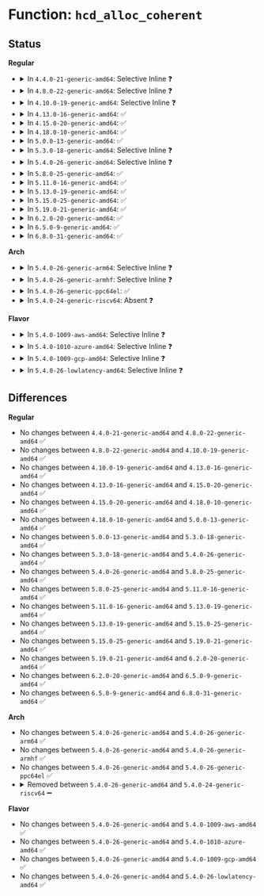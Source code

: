# Function: <code>hcd_alloc_coherent</code>

## Status
<b>Regular</b>
<ul>
<li>
<details>
<summary>In <code>4.4.0-21-generic-amd64</code>: Selective Inline ❓</summary>

```c
int hcd_alloc_coherent(struct usb_bus * bus, gfp_t mem_flags, dma_addr_t * dma_handle, void * * vaddr_handle, size_t size, enum dma_data_direction dir)
```

```json
{
  "name": "hcd_alloc_coherent",
  "collision_type": "Unique Static",
  "inline_type": "Selective",
  "funcs": [
    {
      "addr": 18446744071585188560,
      "name": "hcd_alloc_coherent",
      "external": false,
      "loc": "drivers/usb/core/hcd.c:1386",
      "file": "drivers/usb/core/hcd.c",
      "inline": "not declared, inlined",
      "caller_inline": [],
      "caller_func": [
        "drivers/usb/core/hcd.c:usb_hcd_map_urb_for_dma",
        "drivers/usb/core/hcd.c:usb_hcd_map_urb_for_dma"
      ]
    }
  ],
  "symbols": [
    {
      "addr": 18446744071585188560,
      "name": "hcd_alloc_coherent",
      "section": ".text",
      "bind": "STB_LOCAL",
      "size": 158
    }
  ]
}
```
</details>
</li>
<li>
<details>
<summary>In <code>4.8.0-22-generic-amd64</code>: Selective Inline ❓</summary>

```c
int hcd_alloc_coherent(struct usb_bus * bus, gfp_t mem_flags, dma_addr_t * dma_handle, void * * vaddr_handle, size_t size, enum dma_data_direction dir)
```

```json
{
  "name": "hcd_alloc_coherent",
  "collision_type": "Unique Static",
  "inline_type": "Selective",
  "funcs": [
    {
      "addr": 18446744071585580624,
      "name": "hcd_alloc_coherent",
      "external": false,
      "loc": "drivers/usb/core/hcd.c:1378",
      "file": "drivers/usb/core/hcd.c",
      "inline": "not declared, inlined",
      "caller_inline": [],
      "caller_func": [
        "drivers/usb/core/hcd.c:usb_hcd_map_urb_for_dma",
        "drivers/usb/core/hcd.c:usb_hcd_map_urb_for_dma"
      ]
    }
  ],
  "symbols": [
    {
      "addr": 18446744071585580624,
      "name": "hcd_alloc_coherent",
      "section": ".text",
      "bind": "STB_LOCAL",
      "size": 158
    }
  ]
}
```
</details>
</li>
<li>
<details>
<summary>In <code>4.10.0-19-generic-amd64</code>: Selective Inline ❓</summary>

```c
int hcd_alloc_coherent(struct usb_bus * bus, gfp_t mem_flags, dma_addr_t * dma_handle, void * * vaddr_handle, size_t size, enum dma_data_direction dir)
```

```json
{
  "name": "hcd_alloc_coherent",
  "collision_type": "Unique Static",
  "inline_type": "Selective",
  "funcs": [
    {
      "addr": 18446744071585768272,
      "name": "hcd_alloc_coherent",
      "external": false,
      "loc": "drivers/usb/core/hcd.c:1379",
      "file": "drivers/usb/core/hcd.c",
      "inline": "not declared, inlined",
      "caller_inline": [],
      "caller_func": [
        "drivers/usb/core/hcd.c:usb_hcd_map_urb_for_dma",
        "drivers/usb/core/hcd.c:usb_hcd_map_urb_for_dma"
      ]
    }
  ],
  "symbols": [
    {
      "addr": 18446744071585768272,
      "name": "hcd_alloc_coherent",
      "section": ".text",
      "bind": "STB_LOCAL",
      "size": 158
    }
  ]
}
```
</details>
</li>
<li>
<details>
<summary>In <code>4.13.0-16-generic-amd64</code>: ✅</summary>

```c
int hcd_alloc_coherent(struct usb_bus * bus, gfp_t mem_flags, dma_addr_t * dma_handle, void * * vaddr_handle, size_t size, enum dma_data_direction dir)
```

```json
{
  "name": "hcd_alloc_coherent",
  "collision_type": "Unique Static",
  "inline_type": "No",
  "funcs": [
    {
      "addr": 18446744071585853920,
      "name": "hcd_alloc_coherent",
      "external": false,
      "loc": "drivers/usb/core/hcd.c:1382",
      "file": "drivers/usb/core/hcd.c",
      "inline": "seen, unknown",
      "caller_inline": [],
      "caller_func": [
        "drivers/usb/core/hcd.c:usb_hcd_map_urb_for_dma",
        "drivers/usb/core/hcd.c:usb_hcd_map_urb_for_dma"
      ]
    }
  ],
  "symbols": [
    {
      "addr": 18446744071585853920,
      "name": "hcd_alloc_coherent",
      "section": ".text",
      "bind": "STB_LOCAL",
      "size": 108
    }
  ]
}
```
</details>
</li>
<li>
<details>
<summary>In <code>4.15.0-20-generic-amd64</code>: ✅</summary>

```c
int hcd_alloc_coherent(struct usb_bus * bus, gfp_t mem_flags, dma_addr_t * dma_handle, void * * vaddr_handle, size_t size, enum dma_data_direction dir)
```

```json
{
  "name": "hcd_alloc_coherent",
  "collision_type": "Unique Static",
  "inline_type": "No",
  "funcs": [
    {
      "addr": 18446744071586293712,
      "name": "hcd_alloc_coherent",
      "external": false,
      "loc": "drivers/usb/core/hcd.c:1371",
      "file": "drivers/usb/core/hcd.c",
      "inline": "seen, unknown",
      "caller_inline": [],
      "caller_func": [
        "drivers/usb/core/hcd.c:usb_hcd_map_urb_for_dma",
        "drivers/usb/core/hcd.c:usb_hcd_map_urb_for_dma"
      ]
    }
  ],
  "symbols": [
    {
      "addr": 18446744071586293712,
      "name": "hcd_alloc_coherent",
      "section": ".text",
      "bind": "STB_LOCAL",
      "size": 109
    }
  ]
}
```
</details>
</li>
<li>
<details>
<summary>In <code>4.18.0-10-generic-amd64</code>: ✅</summary>

```c
int hcd_alloc_coherent(struct usb_bus * bus, gfp_t mem_flags, dma_addr_t * dma_handle, void * * vaddr_handle, size_t size, enum dma_data_direction dir)
```

```json
{
  "name": "hcd_alloc_coherent",
  "collision_type": "Unique Static",
  "inline_type": "No",
  "funcs": [
    {
      "addr": 18446744071586551040,
      "name": "hcd_alloc_coherent",
      "external": false,
      "loc": "drivers/usb/core/hcd.c:1373",
      "file": "drivers/usb/core/hcd.c",
      "inline": "seen, unknown",
      "caller_inline": [],
      "caller_func": [
        "drivers/usb/core/hcd.c:usb_hcd_map_urb_for_dma",
        "drivers/usb/core/hcd.c:usb_hcd_map_urb_for_dma"
      ]
    }
  ],
  "symbols": [
    {
      "addr": 18446744071586551040,
      "name": "hcd_alloc_coherent",
      "section": ".text",
      "bind": "STB_LOCAL",
      "size": 109
    }
  ]
}
```
</details>
</li>
<li>
<details>
<summary>In <code>5.0.0-13-generic-amd64</code>: ✅</summary>

```c
int hcd_alloc_coherent(struct usb_bus * bus, gfp_t mem_flags, dma_addr_t * dma_handle, void * * vaddr_handle, size_t size, enum dma_data_direction dir)
```

```json
{
  "name": "hcd_alloc_coherent",
  "collision_type": "Unique Static",
  "inline_type": "No",
  "funcs": [
    {
      "addr": 18446744071586699888,
      "name": "hcd_alloc_coherent",
      "external": false,
      "loc": "drivers/usb/core/hcd.c:1371",
      "file": "drivers/usb/core/hcd.c",
      "inline": "seen, unknown",
      "caller_inline": [],
      "caller_func": [
        "drivers/usb/core/hcd.c:usb_hcd_map_urb_for_dma",
        "drivers/usb/core/hcd.c:usb_hcd_map_urb_for_dma"
      ]
    }
  ],
  "symbols": [
    {
      "addr": 18446744071586699888,
      "name": "hcd_alloc_coherent",
      "section": ".text",
      "bind": "STB_LOCAL",
      "size": 109
    }
  ]
}
```
</details>
</li>
<li>
<details>
<summary>In <code>5.3.0-18-generic-amd64</code>: Selective Inline ❓</summary>

```c
int hcd_alloc_coherent(struct usb_bus * bus, gfp_t mem_flags, dma_addr_t * dma_handle, void * * vaddr_handle, size_t size, enum dma_data_direction dir)
```

```json
{
  "name": "hcd_alloc_coherent",
  "collision_type": "Unique Static",
  "inline_type": "Selective",
  "funcs": [
    {
      "addr": 18446744071586955424,
      "name": "hcd_alloc_coherent",
      "external": false,
      "loc": "drivers/usb/core/hcd.c:1273",
      "file": "drivers/usb/core/hcd.c",
      "inline": "not declared, inlined",
      "caller_inline": [],
      "caller_func": [
        "drivers/usb/core/hcd.c:usb_hcd_map_urb_for_dma",
        "drivers/usb/core/hcd.c:usb_hcd_map_urb_for_dma"
      ]
    }
  ],
  "symbols": [
    {
      "addr": 18446744071586955424,
      "name": "hcd_alloc_coherent",
      "section": ".text",
      "bind": "STB_LOCAL",
      "size": 111
    }
  ]
}
```
</details>
</li>
<li>
<details>
<summary>In <code>5.4.0-26-generic-amd64</code>: Selective Inline ❓</summary>

```c
int hcd_alloc_coherent(struct usb_bus * bus, gfp_t mem_flags, dma_addr_t * dma_handle, void * * vaddr_handle, size_t size, enum dma_data_direction dir)
```

```json
{
  "name": "hcd_alloc_coherent",
  "collision_type": "Unique Static",
  "inline_type": "Selective",
  "funcs": [
    {
      "addr": 18446744071587154128,
      "name": "hcd_alloc_coherent",
      "external": false,
      "loc": "drivers/usb/core/hcd.c:1270",
      "file": "drivers/usb/core/hcd.c",
      "inline": "not declared, inlined",
      "caller_inline": [],
      "caller_func": [
        "drivers/usb/core/hcd.c:usb_hcd_map_urb_for_dma",
        "drivers/usb/core/hcd.c:usb_hcd_map_urb_for_dma"
      ]
    }
  ],
  "symbols": [
    {
      "addr": 18446744071587154128,
      "name": "hcd_alloc_coherent",
      "section": ".text",
      "bind": "STB_LOCAL",
      "size": 111
    }
  ]
}
```
</details>
</li>
<li>
<details>
<summary>In <code>5.8.0-25-generic-amd64</code>: ✅</summary>

```c
int hcd_alloc_coherent(struct usb_bus * bus, gfp_t mem_flags, dma_addr_t * dma_handle, void * * vaddr_handle, size_t size, enum dma_data_direction dir)
```

```json
{
  "name": "hcd_alloc_coherent",
  "collision_type": "Unique Static",
  "inline_type": "No",
  "funcs": [
    {
      "addr": 18446744071588003008,
      "name": "hcd_alloc_coherent",
      "external": false,
      "loc": "drivers/usb/core/hcd.c:1271",
      "file": "drivers/usb/core/hcd.c",
      "inline": "seen, unknown",
      "caller_inline": [],
      "caller_func": [
        "drivers/usb/core/hcd.c:usb_hcd_map_urb_for_dma",
        "drivers/usb/core/hcd.c:usb_hcd_map_urb_for_dma"
      ]
    }
  ],
  "symbols": [
    {
      "addr": 18446744071588003008,
      "name": "hcd_alloc_coherent",
      "section": ".text",
      "bind": "STB_LOCAL",
      "size": 111
    }
  ]
}
```
</details>
</li>
<li>
<details>
<summary>In <code>5.11.0-16-generic-amd64</code>: ✅</summary>

```c
int hcd_alloc_coherent(struct usb_bus * bus, gfp_t mem_flags, dma_addr_t * dma_handle, void * * vaddr_handle, size_t size, enum dma_data_direction dir)
```

```json
{
  "name": "hcd_alloc_coherent",
  "collision_type": "Unique Static",
  "inline_type": "No",
  "funcs": [
    {
      "addr": 18446744071588055680,
      "name": "hcd_alloc_coherent",
      "external": false,
      "loc": "drivers/usb/core/hcd.c:1272",
      "file": "drivers/usb/core/hcd.c",
      "inline": "seen, unknown",
      "caller_inline": [],
      "caller_func": [
        "drivers/usb/core/hcd.c:usb_hcd_map_urb_for_dma",
        "drivers/usb/core/hcd.c:usb_hcd_map_urb_for_dma"
      ]
    }
  ],
  "symbols": [
    {
      "addr": 18446744071588055680,
      "name": "hcd_alloc_coherent",
      "section": ".text",
      "bind": "STB_LOCAL",
      "size": 111
    }
  ]
}
```
</details>
</li>
<li>
<details>
<summary>In <code>5.13.0-19-generic-amd64</code>: ✅</summary>

```c
int hcd_alloc_coherent(struct usb_bus * bus, gfp_t mem_flags, dma_addr_t * dma_handle, void * * vaddr_handle, size_t size, enum dma_data_direction dir)
```

```json
{
  "name": "hcd_alloc_coherent",
  "collision_type": "Unique Static",
  "inline_type": "No",
  "funcs": [
    {
      "addr": 18446744071587938496,
      "name": "hcd_alloc_coherent",
      "external": false,
      "loc": "drivers/usb/core/hcd.c:1272",
      "file": "drivers/usb/core/hcd.c",
      "inline": "seen, unknown",
      "caller_inline": [],
      "caller_func": [
        "drivers/usb/core/hcd.c:usb_hcd_map_urb_for_dma",
        "drivers/usb/core/hcd.c:usb_hcd_map_urb_for_dma"
      ]
    }
  ],
  "symbols": [
    {
      "addr": 18446744071587938496,
      "name": "hcd_alloc_coherent",
      "section": ".text",
      "bind": "STB_LOCAL",
      "size": 111
    }
  ]
}
```
</details>
</li>
<li>
<details>
<summary>In <code>5.15.0-25-generic-amd64</code>: ✅</summary>

```c
int hcd_alloc_coherent(struct usb_bus * bus, gfp_t mem_flags, dma_addr_t * dma_handle, void * * vaddr_handle, size_t size, enum dma_data_direction dir)
```

```json
{
  "name": "hcd_alloc_coherent",
  "collision_type": "Unique Static",
  "inline_type": "No",
  "funcs": [
    {
      "addr": 18446744071588548880,
      "name": "hcd_alloc_coherent",
      "external": false,
      "loc": "drivers/usb/core/hcd.c:1279",
      "file": "drivers/usb/core/hcd.c",
      "inline": "seen, unknown",
      "caller_inline": [],
      "caller_func": [
        "drivers/usb/core/hcd.c:usb_hcd_map_urb_for_dma",
        "drivers/usb/core/hcd.c:usb_hcd_map_urb_for_dma"
      ]
    }
  ],
  "symbols": [
    {
      "addr": 18446744071588548880,
      "name": "hcd_alloc_coherent",
      "section": ".text",
      "bind": "STB_LOCAL",
      "size": 111
    }
  ]
}
```
</details>
</li>
<li>
<details>
<summary>In <code>5.19.0-21-generic-amd64</code>: ✅</summary>

```c
int hcd_alloc_coherent(struct usb_bus * bus, gfp_t mem_flags, dma_addr_t * dma_handle, void * * vaddr_handle, size_t size, enum dma_data_direction dir)
```

```json
{
  "name": "hcd_alloc_coherent",
  "collision_type": "Unique Static",
  "inline_type": "No",
  "funcs": [
    {
      "addr": 18446744071589959072,
      "name": "hcd_alloc_coherent",
      "external": false,
      "loc": "drivers/usb/core/hcd.c:1279",
      "file": "drivers/usb/core/hcd.c",
      "inline": "seen, unknown",
      "caller_inline": [],
      "caller_func": [
        "drivers/usb/core/hcd.c:usb_hcd_map_urb_for_dma",
        "drivers/usb/core/hcd.c:usb_hcd_map_urb_for_dma"
      ]
    }
  ],
  "symbols": [
    {
      "addr": 18446744071589959072,
      "name": "hcd_alloc_coherent",
      "section": ".text",
      "bind": "STB_LOCAL",
      "size": 147
    }
  ]
}
```
</details>
</li>
<li>
<details>
<summary>In <code>6.2.0-20-generic-amd64</code>: ✅</summary>

```c
int hcd_alloc_coherent(struct usb_bus * bus, gfp_t mem_flags, dma_addr_t * dma_handle, void * * vaddr_handle, size_t size, enum dma_data_direction dir)
```

```json
{
  "name": "hcd_alloc_coherent",
  "collision_type": "Unique Static",
  "inline_type": "No",
  "funcs": [
    {
      "addr": 18446744071591549408,
      "name": "hcd_alloc_coherent",
      "external": false,
      "loc": "drivers/usb/core/hcd.c:1280",
      "file": "drivers/usb/core/hcd.c",
      "inline": "seen, unknown",
      "caller_inline": [],
      "caller_func": [
        "drivers/usb/core/hcd.c:usb_hcd_map_urb_for_dma",
        "drivers/usb/core/hcd.c:usb_hcd_map_urb_for_dma"
      ]
    }
  ],
  "symbols": [
    {
      "addr": 18446744071591549408,
      "name": "hcd_alloc_coherent",
      "section": ".text",
      "bind": "STB_LOCAL",
      "size": 147
    }
  ]
}
```
</details>
</li>
<li>
<details>
<summary>In <code>6.5.0-9-generic-amd64</code>: ✅</summary>

```c
int hcd_alloc_coherent(struct usb_bus * bus, gfp_t mem_flags, dma_addr_t * dma_handle, void * * vaddr_handle, size_t size, enum dma_data_direction dir)
```

```json
{
  "name": "hcd_alloc_coherent",
  "collision_type": "Unique Static",
  "inline_type": "No",
  "funcs": [
    {
      "addr": 18446744071591971024,
      "name": "hcd_alloc_coherent",
      "external": false,
      "loc": "drivers/usb/core/hcd.c:1284",
      "file": "drivers/usb/core/hcd.c",
      "inline": "seen, unknown",
      "caller_inline": [],
      "caller_func": [
        "drivers/usb/core/hcd.c:usb_hcd_map_urb_for_dma",
        "drivers/usb/core/hcd.c:usb_hcd_map_urb_for_dma"
      ]
    }
  ],
  "symbols": [
    {
      "addr": 18446744071591971024,
      "name": "hcd_alloc_coherent",
      "section": ".text",
      "bind": "STB_LOCAL",
      "size": 147
    }
  ]
}
```
</details>
</li>
<li>
<details>
<summary>In <code>6.8.0-31-generic-amd64</code>: ✅</summary>

```c
int hcd_alloc_coherent(struct usb_bus * bus, gfp_t mem_flags, dma_addr_t * dma_handle, void * * vaddr_handle, size_t size, enum dma_data_direction dir)
```

```json
{
  "name": "hcd_alloc_coherent",
  "collision_type": "Unique Static",
  "inline_type": "No",
  "funcs": [
    {
      "addr": 18446744071592710864,
      "name": "hcd_alloc_coherent",
      "external": false,
      "loc": "drivers/usb/core/hcd.c:1259",
      "file": "drivers/usb/core/hcd.c",
      "inline": "seen, unknown",
      "caller_inline": [],
      "caller_func": [
        "drivers/usb/core/hcd.c:usb_hcd_map_urb_for_dma",
        "drivers/usb/core/hcd.c:usb_hcd_map_urb_for_dma"
      ]
    }
  ],
  "symbols": [
    {
      "addr": 18446744071592710864,
      "name": "hcd_alloc_coherent",
      "section": ".text",
      "bind": "STB_LOCAL",
      "size": 147
    }
  ]
}
```
</details>
</li>
</ul>
<b>Arch</b>
<ul>
<li>
<details>
<summary>In <code>5.4.0-26-generic-arm64</code>: Selective Inline ❓</summary>

```c
int hcd_alloc_coherent(struct usb_bus * bus, gfp_t mem_flags, dma_addr_t * dma_handle, void * * vaddr_handle, size_t size, enum dma_data_direction dir)
```

```json
{
  "name": "hcd_alloc_coherent",
  "collision_type": "Unique Static",
  "inline_type": "Selective",
  "funcs": [
    {
      "addr": 18446603336500230696,
      "name": "hcd_alloc_coherent",
      "external": false,
      "loc": "drivers/usb/core/hcd.c:1270",
      "file": "drivers/usb/core/hcd.c",
      "inline": "not declared, inlined",
      "caller_inline": [],
      "caller_func": [
        "drivers/usb/core/hcd.c:usb_hcd_map_urb_for_dma",
        "drivers/usb/core/hcd.c:usb_hcd_map_urb_for_dma"
      ]
    }
  ],
  "symbols": [
    {
      "addr": 18446603336500230696,
      "name": "hcd_alloc_coherent",
      "section": ".text",
      "bind": "STB_LOCAL",
      "size": 164
    }
  ]
}
```
</details>
</li>
<li>
<details>
<summary>In <code>5.4.0-26-generic-armhf</code>: Selective Inline ❓</summary>

```c
int hcd_alloc_coherent(struct usb_bus * bus, gfp_t mem_flags, dma_addr_t * dma_handle, void * * vaddr_handle, size_t size, enum dma_data_direction dir)
```

```json
{
  "name": "hcd_alloc_coherent",
  "collision_type": "Unique Static",
  "inline_type": "Selective",
  "funcs": [
    {
      "addr": 3232709068,
      "name": "hcd_alloc_coherent",
      "external": false,
      "loc": "drivers/usb/core/hcd.c:1270",
      "file": "drivers/usb/core/hcd.c",
      "inline": "not declared, inlined",
      "caller_inline": [],
      "caller_func": [
        "drivers/usb/core/hcd.c:usb_hcd_map_urb_for_dma",
        "drivers/usb/core/hcd.c:usb_hcd_map_urb_for_dma"
      ]
    }
  ],
  "symbols": [
    {
      "addr": 3232709068,
      "name": "hcd_alloc_coherent",
      "section": ".text",
      "bind": "STB_LOCAL",
      "size": 180
    }
  ]
}
```
</details>
</li>
<li>
<details>
<summary>In <code>5.4.0-26-generic-ppc64el</code>: ✅</summary>

```c
int hcd_alloc_coherent(struct usb_bus * bus, gfp_t mem_flags, dma_addr_t * dma_handle, void * * vaddr_handle, size_t size, enum dma_data_direction dir)
```

```json
{
  "name": "hcd_alloc_coherent",
  "collision_type": "Unique Static",
  "inline_type": "No",
  "funcs": [
    {
      "addr": 13835058055293521600,
      "name": "hcd_alloc_coherent",
      "external": false,
      "loc": "drivers/usb/core/hcd.c:1270",
      "file": "drivers/usb/core/hcd.c",
      "inline": "seen, unknown",
      "caller_inline": [],
      "caller_func": [
        "drivers/usb/core/hcd.c:usb_hcd_map_urb_for_dma",
        "drivers/usb/core/hcd.c:usb_hcd_map_urb_for_dma"
      ]
    }
  ],
  "symbols": [
    {
      "addr": 13835058055293521600,
      "name": "hcd_alloc_coherent",
      "section": ".text",
      "bind": "STB_LOCAL",
      "size": 188
    }
  ]
}
```
</details>
</li>
<li>
<details>
<summary>In <code>5.4.0-24-generic-riscv64</code>: Absent ❓</summary>

```json
{
  "name": "hcd_alloc_coherent",
  "collision_type": "Unique Static",
  "inline_type": "Selective",
  "funcs": [
    {
      "addr": 18446743936277156856,
      "name": "hcd_alloc_coherent",
      "external": false,
      "loc": "drivers/usb/core/hcd.c:1270",
      "file": "drivers/usb/core/hcd.c",
      "inline": "not declared, inlined",
      "caller_inline": [
        "drivers/usb/core/hcd.c:usb_hcd_map_urb_for_dma",
        "drivers/usb/core/hcd.c:usb_hcd_map_urb_for_dma"
      ],
      "caller_func": [
        "drivers/usb/core/hcd.c:usb_hcd_map_urb_for_dma",
        "drivers/usb/core/hcd.c:usb_hcd_map_urb_for_dma"
      ]
    }
  ],
  "symbols": [
    {
      "addr": 18446743936277151640,
      "name": "hcd_alloc_coherent.part.0",
      "section": ".text",
      "bind": "STB_LOCAL",
      "size": 30
    }
  ]
}
```
</details>
</li>
</ul>
<b>Flavor</b>
<ul>
<li>
<details>
<summary>In <code>5.4.0-1009-aws-amd64</code>: Selective Inline ❓</summary>

```c
int hcd_alloc_coherent(struct usb_bus * bus, gfp_t mem_flags, dma_addr_t * dma_handle, void * * vaddr_handle, size_t size, enum dma_data_direction dir)
```

```json
{
  "name": "hcd_alloc_coherent",
  "collision_type": "Unique Static",
  "inline_type": "Selective",
  "funcs": [
    {
      "addr": 18446744071586860208,
      "name": "hcd_alloc_coherent",
      "external": false,
      "loc": "drivers/usb/core/hcd.c:1270",
      "file": "drivers/usb/core/hcd.c",
      "inline": "not declared, inlined",
      "caller_inline": [],
      "caller_func": [
        "drivers/usb/core/hcd.c:usb_hcd_map_urb_for_dma",
        "drivers/usb/core/hcd.c:usb_hcd_map_urb_for_dma"
      ]
    }
  ],
  "symbols": [
    {
      "addr": 18446744071586860208,
      "name": "hcd_alloc_coherent",
      "section": ".text",
      "bind": "STB_LOCAL",
      "size": 111
    }
  ]
}
```
</details>
</li>
<li>
<details>
<summary>In <code>5.4.0-1010-azure-amd64</code>: Selective Inline ❓</summary>

```c
int hcd_alloc_coherent(struct usb_bus * bus, gfp_t mem_flags, dma_addr_t * dma_handle, void * * vaddr_handle, size_t size, enum dma_data_direction dir)
```

```json
{
  "name": "hcd_alloc_coherent",
  "collision_type": "Unique Static",
  "inline_type": "Selective",
  "funcs": [
    {
      "addr": 18446744071586801600,
      "name": "hcd_alloc_coherent",
      "external": false,
      "loc": "drivers/usb/core/hcd.c:1270",
      "file": "drivers/usb/core/hcd.c",
      "inline": "not declared, inlined",
      "caller_inline": [],
      "caller_func": [
        "drivers/usb/core/hcd.c:usb_hcd_map_urb_for_dma",
        "drivers/usb/core/hcd.c:usb_hcd_map_urb_for_dma"
      ]
    }
  ],
  "symbols": [
    {
      "addr": 18446744071586801600,
      "name": "hcd_alloc_coherent",
      "section": ".text",
      "bind": "STB_LOCAL",
      "size": 111
    }
  ]
}
```
</details>
</li>
<li>
<details>
<summary>In <code>5.4.0-1009-gcp-amd64</code>: Selective Inline ❓</summary>

```c
int hcd_alloc_coherent(struct usb_bus * bus, gfp_t mem_flags, dma_addr_t * dma_handle, void * * vaddr_handle, size_t size, enum dma_data_direction dir)
```

```json
{
  "name": "hcd_alloc_coherent",
  "collision_type": "Unique Static",
  "inline_type": "Selective",
  "funcs": [
    {
      "addr": 18446744071587108688,
      "name": "hcd_alloc_coherent",
      "external": false,
      "loc": "drivers/usb/core/hcd.c:1270",
      "file": "drivers/usb/core/hcd.c",
      "inline": "not declared, inlined",
      "caller_inline": [],
      "caller_func": [
        "drivers/usb/core/hcd.c:usb_hcd_map_urb_for_dma",
        "drivers/usb/core/hcd.c:usb_hcd_map_urb_for_dma"
      ]
    }
  ],
  "symbols": [
    {
      "addr": 18446744071587108688,
      "name": "hcd_alloc_coherent",
      "section": ".text",
      "bind": "STB_LOCAL",
      "size": 111
    }
  ]
}
```
</details>
</li>
<li>
<details>
<summary>In <code>5.4.0-26-lowlatency-amd64</code>: Selective Inline ❓</summary>

```c
int hcd_alloc_coherent(struct usb_bus * bus, gfp_t mem_flags, dma_addr_t * dma_handle, void * * vaddr_handle, size_t size, enum dma_data_direction dir)
```

```json
{
  "name": "hcd_alloc_coherent",
  "collision_type": "Unique Static",
  "inline_type": "Selective",
  "funcs": [
    {
      "addr": 18446744071587216192,
      "name": "hcd_alloc_coherent",
      "external": false,
      "loc": "drivers/usb/core/hcd.c:1270",
      "file": "drivers/usb/core/hcd.c",
      "inline": "not declared, inlined",
      "caller_inline": [],
      "caller_func": [
        "drivers/usb/core/hcd.c:usb_hcd_map_urb_for_dma",
        "drivers/usb/core/hcd.c:usb_hcd_map_urb_for_dma"
      ]
    }
  ],
  "symbols": [
    {
      "addr": 18446744071587216192,
      "name": "hcd_alloc_coherent",
      "section": ".text",
      "bind": "STB_LOCAL",
      "size": 111
    }
  ]
}
```
</details>
</li>
</ul>

## Differences
<b>Regular</b>
<ul>
<li>
No changes between <code>4.4.0-21-generic-amd64</code> and <code>4.8.0-22-generic-amd64</code> ✅
</li>
<li>
No changes between <code>4.8.0-22-generic-amd64</code> and <code>4.10.0-19-generic-amd64</code> ✅
</li>
<li>
No changes between <code>4.10.0-19-generic-amd64</code> and <code>4.13.0-16-generic-amd64</code> ✅
</li>
<li>
No changes between <code>4.13.0-16-generic-amd64</code> and <code>4.15.0-20-generic-amd64</code> ✅
</li>
<li>
No changes between <code>4.15.0-20-generic-amd64</code> and <code>4.18.0-10-generic-amd64</code> ✅
</li>
<li>
No changes between <code>4.18.0-10-generic-amd64</code> and <code>5.0.0-13-generic-amd64</code> ✅
</li>
<li>
No changes between <code>5.0.0-13-generic-amd64</code> and <code>5.3.0-18-generic-amd64</code> ✅
</li>
<li>
No changes between <code>5.3.0-18-generic-amd64</code> and <code>5.4.0-26-generic-amd64</code> ✅
</li>
<li>
No changes between <code>5.4.0-26-generic-amd64</code> and <code>5.8.0-25-generic-amd64</code> ✅
</li>
<li>
No changes between <code>5.8.0-25-generic-amd64</code> and <code>5.11.0-16-generic-amd64</code> ✅
</li>
<li>
No changes between <code>5.11.0-16-generic-amd64</code> and <code>5.13.0-19-generic-amd64</code> ✅
</li>
<li>
No changes between <code>5.13.0-19-generic-amd64</code> and <code>5.15.0-25-generic-amd64</code> ✅
</li>
<li>
No changes between <code>5.15.0-25-generic-amd64</code> and <code>5.19.0-21-generic-amd64</code> ✅
</li>
<li>
No changes between <code>5.19.0-21-generic-amd64</code> and <code>6.2.0-20-generic-amd64</code> ✅
</li>
<li>
No changes between <code>6.2.0-20-generic-amd64</code> and <code>6.5.0-9-generic-amd64</code> ✅
</li>
<li>
No changes between <code>6.5.0-9-generic-amd64</code> and <code>6.8.0-31-generic-amd64</code> ✅
</li>
</ul>
<b>Arch</b>
<ul>
<li>
No changes between <code>5.4.0-26-generic-amd64</code> and <code>5.4.0-26-generic-arm64</code> ✅
</li>
<li>
No changes between <code>5.4.0-26-generic-amd64</code> and <code>5.4.0-26-generic-armhf</code> ✅
</li>
<li>
No changes between <code>5.4.0-26-generic-amd64</code> and <code>5.4.0-26-generic-ppc64el</code> ✅
</li>
<li>
<details>
<summary>Removed between <code>5.4.0-26-generic-amd64</code> and <code>5.4.0-24-generic-riscv64</code> ➖</summary>

```c
int hcd_alloc_coherent(struct usb_bus * bus, gfp_t mem_flags, dma_addr_t * dma_handle, void * * vaddr_handle, size_t size, enum dma_data_direction dir)
```
</details>
</li>
</ul>
<b>Flavor</b>
<ul>
<li>
No changes between <code>5.4.0-26-generic-amd64</code> and <code>5.4.0-1009-aws-amd64</code> ✅
</li>
<li>
No changes between <code>5.4.0-26-generic-amd64</code> and <code>5.4.0-1010-azure-amd64</code> ✅
</li>
<li>
No changes between <code>5.4.0-26-generic-amd64</code> and <code>5.4.0-1009-gcp-amd64</code> ✅
</li>
<li>
No changes between <code>5.4.0-26-generic-amd64</code> and <code>5.4.0-26-lowlatency-amd64</code> ✅
</li>
</ul>
